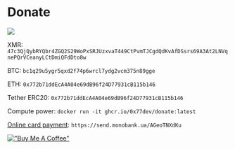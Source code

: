 # Donate
![](https://img.shields.io/badge/dynamic/json?color=orange&label=XMR&query=%24.collective.hashRate&suffix=%20hashRate&url=https%3A%2F%2Fapi.hashvault.pro%2Fv3%2Fmonero%2Fwallet%2F47c3QjQybRYQbr4ZGQ2S29WoPxSRJUzxvaT449CtPvmTJCgdQdKvAfDSsrs69A3At2LNVqnePQrVCeanyLCtDmiQFdDto8w%2Fstats%3Fchart%3Dfalse%26inactivityThreshold%3D10%26order%3Dname%26period%3Ddaily%26poolType%3Dfalse%26workers%3Dfalse)

XMR: `47c3QjQybRYQbr4ZGQ2S29WoPxSRJUzxvaT449CtPvmTJCgdQdKvAfDSsrs69A3At2LNVqnePQrVCeanyLCtDmiQFdDto8w`

BTC: `bc1q29u5ygr5qxd2f74p6wrcl7ydg2vcm375n89gge`

ETH: `0x772b71ddEcA4A04e69dB96f24D77931cB115b146`

Tether ERC20: `0x772b71ddEcA4A04e69dB96f24D77931cB115b146`

Compute power: `docker run -it ghcr.io/0x77dev/donate:latest`

[Online card payment](https://send.monobank.ua/AGeoTNXdKu): `https://send.monobank.ua/AGeoTNXdKu`

[!["Buy Me A Coffee"](https://www.buymeacoffee.com/assets/img/custom_images/orange_img.png)](https://www.buymeacoffee.com/0x77dev)

